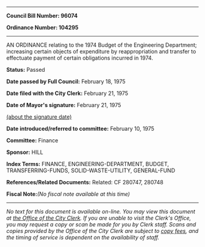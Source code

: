 

********

**Council Bill Number: 96074**
   
**Ordinance Number: 104295**
********

 AN ORDINANCE relating to the 1974 Budget of the Engineering Department; increasing certain objects of expenditure by reappropriation and transfer to effectuate payment of certain obligations incurred in 1974.

**Status:** Passed
   
**Date passed by Full Council:** February 18, 1975
   
**Date filed with the City Clerk:** February 21, 1975
   
**Date of Mayor's signature:** February 21, 1975
   
[(about the signature date)](/~public/approvaldate.htm)
   
   
   
**Date introduced/referred to committee:** February 10, 1975
   
**Committee:** Finance
   
**Sponsor:** HILL
   
   
**Index Terms:** FINANCE, ENGINEERING-DEPARTMENT, BUDGET, TRANSFERRING-FUNDS, SOLID-WASTE-UTILITY, GENERAL-FUND

**References/Related Documents:** Related: CF 280747, 280748

**Fiscal Note:**_(No fiscal note available at this time)_
********

_No text for this document is available on-line. You may view this document at [the Office of the City Clerk](http://www.seattle.gov/leg/clerk/contactUs.htm). If you are unable to visit the Clerk's Office, you may request a copy or scan be made for you by Clerk staff. Scans and copies provided by the Office of the City Clerk are subject to [copy fees](http://clerk.seattle.gov/~public/clerkfees.htm), and the timing of service is dependent on the availability of staff._

